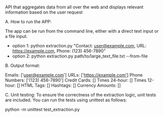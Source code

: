 API that aggregates data from all over the web and displays relevant information based on the user request

A. How to run the APP:

The app can be run from the command line, either with a direct text input or a file input.

- option 1: python extraction.py "Contact: user@example.com, URL: https://example.com, Phone: (123) 456-7890"
- option 2: python extraction.py path/to/large_text_file.txt --from-file

B. Output format:

Emails: ['user@example.com']
URLs: ['https://example.com']
Phone Numbers: ['(123) 456-7890']
Credit Cards: []
Times 24-hour: []
Times 12-hour: []
HTML Tags: []
Hashtags: []
Currency Amounts: []

C. Unit testing:
To ensure the correctness of the extraction logic, unit tests are included. You can run the tests using unittest as follows:

python -m unittest test_extraction.py
